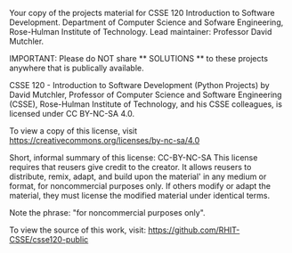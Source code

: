 Your copy of the projects material for CSSE 120 Introduction to Software Development.
  Department of Computer Science and Sofware Engineering,
  Rose-Hulman Institute of Technology.
  Lead maintainer: Professor David Mutchler.

IMPORTANT: Please do NOT share ** SOLUTIONS ** to these projects
anywhere that is publically available.


CSSE 120 - Introduction to Software Development (Python Projects)
by David Mutchler, Professor of Computer Science and Software Engineering (CSSE),
Rose-Hulman Institute of Technology, and his CSSE colleagues,
is licensed under CC BY-NC-SA 4.0.

To view a copy of this license, visit https://creativecommons.org/licenses/by-nc-sa/4.0

Short, informal summary of this license:
   CC-BY-NC-SA This license requires that reusers give credit to the creator.
   It allows reusers to distribute, remix, adapt, and build upon the material'
   in any medium or format, for noncommercial purposes only.
   If others modify or adapt the material, they must license the modified material under identical terms.

Note the phrase: "for noncommercial purposes only".

To view the source of this work, visit:
  https://github.com/RHIT-CSSE/csse120-public

